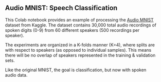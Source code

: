 ## Audio MNIST: Speech Classification ##

This Colab notebook provides an example of processing the [Audio MNIST](https://www.kaggle.com/datasets/sripaadsrinivasan/audio-mnist) dataset from Kaggle.
The dataset contains 30,000 total audio recordings of spoken digits (0-9) from 60 different speakers (500 recordings per speaker).

The experiments are organized in a K-folds manner (K=4), where splits are with respect to speakers (as opposed to individual samples). 
This means there will be no overlap of speakers represented in the training & validation sets.

Like the original MNIST, the goal is classification, but now with spoken audio data.
